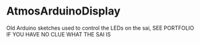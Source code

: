 # AtmosArduinoDisplay
Old Arduino sketches used to control the LEDs on the sai, SEE PORTFOLIO IF YOU HAVE NO CLUE WHAT THE SAI IS
